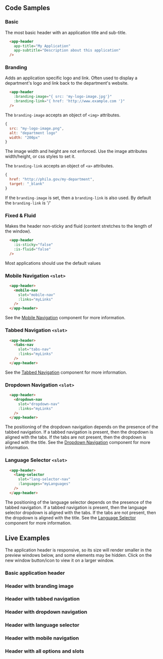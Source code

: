 ## Code Samples
### Basic
The most basic header with an application title and sub-title.
```html
  <app-header
    app-title="My Application"
    app-subtitle="Description about this application"
  />
```

### Branding
Adds an application specific logo and link. Often used to display a department's logo and link back to the department's website.

```html
  <app-header
    :branding-image="{ src: 'my-logo-image.jpg'}"
    :branding-link="{ href: 'http://www.example.com '}"
  />
```
The ``branding-image`` accepts an object of ``<img>`` attributes.
```js
{
  src: "my-logo-image.png",
  alt: "department logo"
  width: "200px"
}
```

<alert>The image width and height are not enforced. Use the image attributes width/height, or css styles to set it.</alert>

The ``branding-link`` accepts an object of ``<a>`` attributes.
```js
{
  href: "http://phila.gov/my-department",
  target: "_blank"
}
```

<alert type="warning">If the ``branding-image`` is set, then a ``branding-link`` is also used. By default the ``branding-link`` is '/'</alert>

### Fixed & Fluid
Makes the header non-sticky and fluid (content stretches to the length of the window).
```html
  <app-header
    :is-sticky="false"
    :is-fluid="false"
  />
```
<alert>Most applications should use the default values</alert>

### Mobile Navigation ``<slot>``
```html
  <app-header>
    <mobile-nav
      slot="mobile-nav"
      :links="myLinks"
    />
  </app-header>
```
<alert>See the [Mobile Navigation](/components/MobileNav) component for more information.</alert>

### Tabbed Navigation ``<slot>``
```html
  <app-header>
    <tabs-nav
      slot="tabs-nav"
      :links="myLinks"
    />
  </app-header>
```
<alert>See the [Tabbed Navigation](/components/TabsNav) component for more information.</alert>

### Dropdown Navigation ``<slot>``
```html
  <app-header>
    <dropdown-nav
      slot="dropdown-nav"
      :links="myLinks"
    />
  </app-header>
```
<alert>The positioning of the dropdown navigation depends on the presence of the tabbed navigation. If a tabbed navigation is present, then the dropdown is aligned with the tabs. If the tabs are not present, then the dropdown is aligned with the title.</alert>
<alert>See the [Dropdown Navigation](/components/DropdownNav) component for more information.</alert>

### Language Selector ``<slot>``
```html
  <app-header>
    <lang-selector
      slot="lang-selector-nav"
      :languages="myLanguages"
    />
  </app-header>
```
<alert>The positioning of the language selector depends on the presence of the tabbed navigation. If a tabbed navigation is present, then the language selector dropdown is aligned with the tabs. If the tabs are not present, then the dropdown is aligned with the title.</alert>
<alert>See the [Language Selector](/components/LangSelector) component for more information.</alert>


## Live Examples

<alert type="warning"> The application header is responsive, so its size will render smaller in the preview windows below, and some elements may be hidden. Click on the new window button/icon to view it on a larger window.</alert>

### Basic application header
<example name="AppHeader1" height="300" :options="{ horizontal: true}"></example>

### Header with branding image
<example name="AppHeader2" height="300" :options="{ horizontal: true}"></example>

### Header with tabbed navigation
<example name="AppHeader3" height="300" :options="{ horizontal: true}"></example>

### Header with dropdown navigation
<example name="AppHeader4" height="300" :options="{ horizontal: true}"></example>

### Header with language selector
<example name="AppHeader5" height="300" :options="{ horizontal: true}"></example>

### Header with mobile navigation
<example name="AppHeader6" height="300" :options="{ horizontal: true}"></example>

### Header with all options and slots
<example name="AppHeader" height="300" :options="{ horizontal: true}"></example>